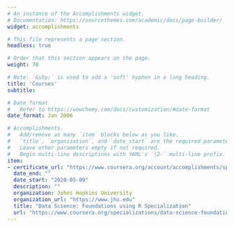 ```yaml
---
# An instance of the Accomplishments widget.
# Documentation: https://sourcethemes.com/academic/docs/page-builder/
widget: accomplishments

# This file represents a page section.
headless: true

# Order that this section appears on the page.
weight: 70

# Note: `&shy;` is used to add a 'soft' hyphen in a long heading.
title: 'Courses'
subtitle:

# Date format
#   Refer to https://wowchemy.com/docs/customization/#date-format
date_format: Jan 2006

# Accomplishments.
#   Add/remove as many `item` blocks below as you like.
#   `title`, `organization`, and `date_start` are the required parameters.
#   Leave other parameters empty if not required.
#   Begin multi-line descriptions with YAML's `|2-` multi-line prefix.
item:
- certificate_url: "https://www.coursera.org/account/accomplishments/specialization/certificate/XHGLBQ7WT4ZW"
  date_end: ""
  date_start: "2020-05-09"
  description: ""
  organization: Johns Hopkins University
  organization_url: "https://www.jhu.edu"
  title: "Data Science: Foundations using R Specialization"
  url: "https://www.coursera.org/specializations/data-science-foundations-r"
---
```

